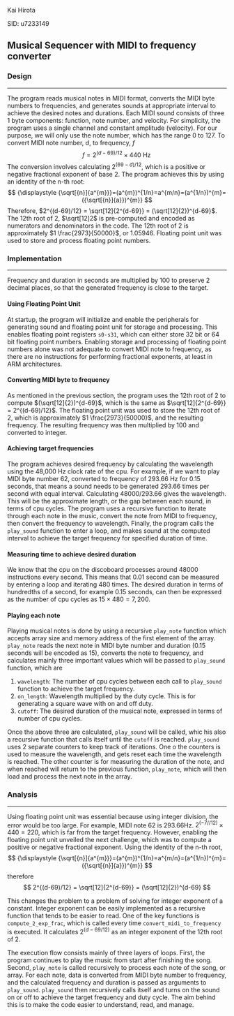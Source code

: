 

























































Kai Hirota

SID: u7233149

## Musical Sequencer with MIDI to frequency converter

### Design

---

The program reads musical notes in MIDI format, converts the MIDI byte numbers to frequencies, and generates sounds at appropriate interval to achieve the desired notes and durations. Each MIDI sound consists of three 1 byte components: function, note number, and velocity. For simplicity, the program uses a single channel and constant amplitude (velocity). For our purpose, we will only use the note number, which has the range 0 to 127. To convert MIDI note number, $d$, to frequency, $f$
$$
{\displaystyle f=2^{(d-69)/12} \times 440\ \mathrm {Hz} \,}
$$
The conversion involves calculating $2^{(69-d)/12}$, which is a positive or negative fractional exponent of base 2. The program achieves this by using an identity of the n-th root:
$$
{\displaystyle {\sqrt[{n}]{a^{m}}}=(a^{m})^{1/n}=a^{m/n}=(a^{1/n})^{m}=({\sqrt[{n}]{a}})^{m}}
$$
Therefore, $2^{(d-69)/12} = \sqrt[12]{2^{d-69}} = (\sqrt[12]{2})^{d-69}$. The 12th root of 2, $\sqrt[12]2$ is pre-computed and encoded as numerators and denominators in the code. The 12th root of 2 is approximately $1 \frac{2973}{50000}$, or 1.05946. Floating point unit was used to store and process floating point numbers. 

### Implementation

---

Frequency and duration in seconds are multiplied by 100 to preserve 2 decimal places, so that the generated frequency is close to the target. 

#### Using Floating Point Unit

At startup, the program will initialize and enable the peripherals for generating sound and floating point unit for storage and processing. This enables floating point registers `s0-s31`, which can either store 32 bit or 64 bit floating point numbers. Enabling storage and processing of floating point numbers alone was not adequate to convert MIDI note to frequency, as there are no instructions for performing fractional exponents, at least in ARM architectures.

#### Converting MIDI byte to frequency

As mentioned in the previous section, the program uses the 12th root of 2 to compute $(\sqrt[12]{2})^{d-69}$, which is the same as $\sqrt[12]{2^{d-69}} = 2^{(d-69)/12}$. The floating point unit was used to store the 12th root of 2, which is approximately $1 \frac{2973}{50000}$, and the resulting frequency. The resulting frequency was then multiplied by 100 and converted to integer.

#### Achieving target frequencies

The program achieves desired frequency by calculating the wavelength using the 48,000 Hz clock rate of the cpu. For example, if we want to play MIDI byte number 62, converted to frequency of 293.66 Hz for 0.15 seconds, that means a sound needs to be generated 293.66 times per second with equal interval. Calculating $48000/293.66$ gives the wavelength. This will be the approximate length, or the gap between each sound, in terms of cpu cycles. The program uses a recursive function to iterate through each note in the music, convert the note from MIDI to frequency, then convert the frequency to wavelength. Finally, the program calls the `play_sound` function to enter a loop, and makes sound at the computed interval to achieve the target frequency for specified duration of time.

#### Measuring time to achieve desired duration

We know that the cpu on the discoboard processes around 48000 instructions every second. This means that 0.01 second can be measured by entering a loop and iterating 480 times. The desired duration in terms of hundredths of a second, for example 0.15 seconds, can then be expressed as the number of cpu cycles as $15 \times 480 = 7,200$. 

#### Playing each note

Playing musical notes is done by using a recursive `play_note` function which accepts array size and memory address of the first element of the array. `play_note` reads the next note in MIDI byte number and duration (0.15 seconds will be encoded as 15), converts the note to frequency, and calculates mainly three important values which will be passed to `play_sound` function, which are 

1. `wavelength`: The number of cpu cycles between each call to `play_sound` function to achieve the target frequency.
2. `on_length`: Wavelength multiplied by the duty cycle. This is for generating a square wave with on and off duty.
3. `cutoff`: The desired duration of the musical note, expressed in terms of number of cpu cycles.

Once the above three are calculated, `play_sound` will be called, whic his also a recursive function that calls itself until the `cutoff` is reached. `play_sound` uses 2 separate counters to keep track of iterations. One o the counters is used to measure the wavelength, and gets reset each time the wavelength is reached. The other counter is for measuring the duration of the note, and when reached will return to the previous function, `play_note`, which will then load and process the next note in the array. 

### Analysis

---

Using floating point unit was essential because using integer division, the error would be too large. For example, MIDI note 62 is 293.66Hz. $2^{(-7 // 12)} \times 440 = 220$, which is far from the target frequency. However, enabling the floating point unit unveiled the next challenge, which was to compute a positive or negative fractional exponent. Using the identity of the n-th root, 
$$
{\displaystyle {\sqrt[{n}]{a^{m}}}=(a^{m})^{1/n}=a^{m/n}=(a^{1/n})^{m}=({\sqrt[{n}]{a}})^{m}}
$$
therefore
$$
2^{(d-69)/12} = \sqrt[12]{2^{d-69}} = (\sqrt[12]{2})^{d-69}
$$

This changes the problem to a problem of solving for integer exponent of a constant. Integer exponent can be easily implemented as a recursive function that tends to be easier to read. One of the key functions is `compute_2_exp_frac`, which is called every time `convert_midi_to_frequency` is executed. It calculates $2^{(d-69/12)}$ as an integer exponent of the 12th root of 2.

The execution flow consists mainly of three layers of loops. First, the program continues to play the music from start after finishing the song. Second, `play_note` is called recursively to process each note of the song, or array. For each note, data is converted from MIDI byte number to frequency, and the calculated frequency and duration is passed as arguments to `play_sound`. `play_sound` then recursively calls itself and turns on the sound on or off to achieve the target frequency and duty cycle. The aim behind this is to make the code easier to understand, read, and manage. 

